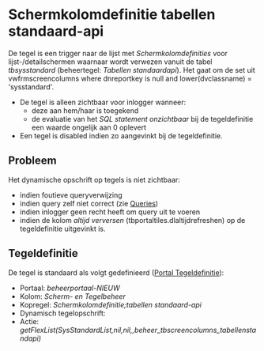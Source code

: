 # Schermkolomdefinitie tabellen standaard-api

De tegel is een trigger naar de lijst met _Schermkolomdefinities_ voor lijst-/detailschermen waarnaar wordt verwezen vanuit de tabel _tbsysstandard_ (beheertegel: _Tabellen standaardapi_). Het gaat om de set uit vwfrmscreencolumns where dnreportkey is null and lower(dvclassname) = 'sysstandard'.

- De tegel is alleen zichtbaar voor inlogger wanneer:
  - deze aan hem/haar is toegekend
  - de evaluatie van het _SQL statement onzichtbaar_ bij de tegeldefinitie een waarde ongelijk aan 0 oplevert
- Een tegel is disabled indien zo aangevinkt bij de tegeldefinitie.

## Probleem

Het dynamische opschrift op tegels is niet zichtbaar:

- indien foutieve queryverwijzing
- indien query zelf niet correct (zie [Queries](/instellen_inrichten/queries.md))
- indien inlogger geen recht heeft om query uit te voeren
- indien de kolom _altijd verversen_ (tbportaltiles.dlaltijdrefreshen) op de tegeldefinitie uitgevinkt is.

## Tegeldefinitie

De tegel is standaard als volgt gedefinieerd ([Portal Tegeldefinitie](/instellen_inrichten/portaldefinitie/portal_tegel.md)):

- Portaal: _beheerportaal-NIEUW_
- Kolom: _Scherm- en Tegelbeheer_
- Kopregel: _Schermkolomdefinitie;tabellen standaard-api_
- Dynamisch tegelopschrift:
- Actie: _getFlexList(SysStandardList,nil,nil,,beheer_tbscreencolumns_tabellenstandapi)_
